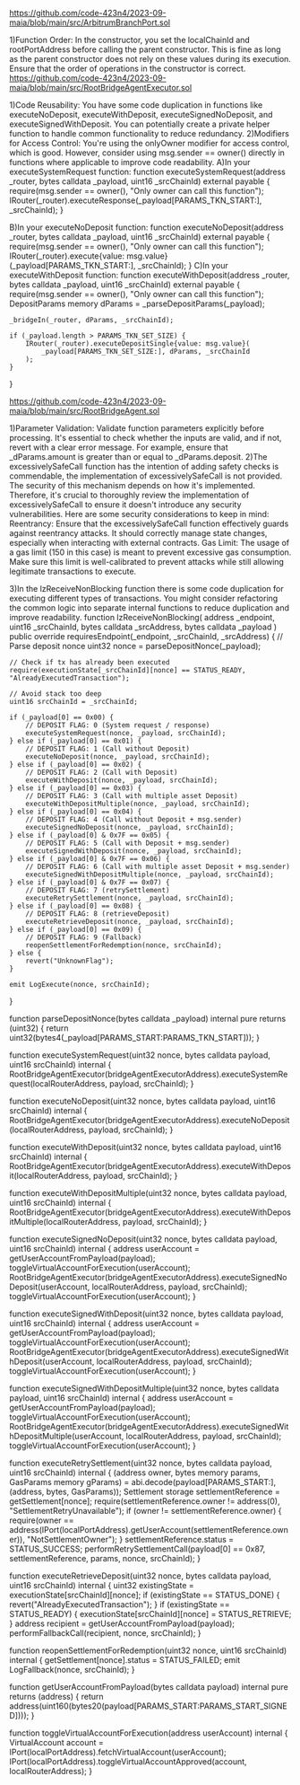 https://github.com/code-423n4/2023-09-maia/blob/main/src/ArbitrumBranchPort.sol

1)Function Order: In the constructor, you set the localChainId and rootPortAddress before calling the parent constructor. This is fine as long as the parent constructor does not rely on these values during its execution. Ensure that the order of operations in the constructor is correct.
https://github.com/code-423n4/2023-09-maia/blob/main/src/RootBridgeAgentExecutor.sol

1)Code Reusability: You have some code duplication in functions like executeNoDeposit, executeWithDeposit, executeSignedNoDeposit, and executeSignedWithDeposit. You can potentially create a private helper function to handle common functionality to reduce redundancy.
2)Modifiers for Access Control: You're using the onlyOwner modifier for access control, which is good. However, consider using msg.sender == owner() directly in functions where applicable to improve code readability.
A)In your executeSystemRequest function:
function executeSystemRequest(address _router, bytes calldata _payload, uint16 _srcChainId)
    external
    payable
{
    require(msg.sender == owner(), "Only owner can call this function");
    IRouter(_router).executeResponse(_payload[PARAMS_TKN_START:], _srcChainId);
}

B)In your executeNoDeposit function:
function executeNoDeposit(address _router, bytes calldata _payload, uint16 _srcChainId)
    external
    payable
{
    require(msg.sender == owner(), "Only owner can call this function");
    IRouter(_router).execute{value: msg.value}(_payload[PARAMS_TKN_START:], _srcChainId);
}
C)In your executeWithDeposit function:
function executeWithDeposit(address _router, bytes calldata _payload, uint16 _srcChainId)
    external
    payable
{
    require(msg.sender == owner(), "Only owner can call this function");
    DepositParams memory dParams = _parseDepositParams(_payload);

    _bridgeIn(_router, dParams, _srcChainId);

    if (_payload.length > PARAMS_TKN_SET_SIZE) {
        IRouter(_router).executeDepositSingle{value: msg.value}(
            _payload[PARAMS_TKN_SET_SIZE:], dParams, _srcChainId
        );
    }
}

https://github.com/code-423n4/2023-09-maia/blob/main/src/RootBridgeAgent.sol

1)Parameter Validation: Validate function parameters explicitly before processing. It's essential to check whether the inputs are valid, and if not, revert with a clear error message. For example, ensure that _dParams.amount is greater than or equal to _dParams.deposit.
2)The excessivelySafeCall function has the intention of adding safety checks is commendable, the implementation of excessivelySafeCall is not provided. The security of this mechanism depends on how it's implemented. Therefore, it's crucial to thoroughly review the implementation of excessivelySafeCall to ensure it doesn't introduce any security vulnerabilities.
Here are some security considerations to keep in mind:
Reentrancy: Ensure that the excessivelySafeCall function effectively guards against reentrancy attacks. It should correctly manage state changes, especially when interacting with external contracts.
Gas Limit: The usage of a gas limit (150 in this case) is meant to prevent excessive gas consumption. Make sure this limit is well-calibrated to prevent attacks while still allowing legitimate transactions to execute.

3)In the lzReceiveNonBlocking function there is some code duplication for executing different types of transactions. You might consider refactoring the common logic into separate internal functions to reduce duplication and improve readability.
function lzReceiveNonBlocking(
    address _endpoint,
    uint16 _srcChainId,
    bytes calldata _srcAddress,
    bytes calldata _payload
) public override requiresEndpoint(_endpoint, _srcChainId, _srcAddress) {
    // Parse deposit nonce
    uint32 nonce = parseDepositNonce(_payload);

    // Check if tx has already been executed
    require(executionState[_srcChainId][nonce] == STATUS_READY, "AlreadyExecutedTransaction");

    // Avoid stack too deep
    uint16 srcChainId = _srcChainId;

    if (_payload[0] == 0x00) {
        // DEPOSIT FLAG: 0 (System request / response)
        executeSystemRequest(nonce, _payload, srcChainId);
    } else if (_payload[0] == 0x01) {
        // DEPOSIT FLAG: 1 (Call without Deposit)
        executeNoDeposit(nonce, _payload, srcChainId);
    } else if (_payload[0] == 0x02) {
        // DEPOSIT FLAG: 2 (Call with Deposit)
        executeWithDeposit(nonce, _payload, srcChainId);
    } else if (_payload[0] == 0x03) {
        // DEPOSIT FLAG: 3 (Call with multiple asset Deposit)
        executeWithDepositMultiple(nonce, _payload, srcChainId);
    } else if (_payload[0] == 0x04) {
        // DEPOSIT FLAG: 4 (Call without Deposit + msg.sender)
        executeSignedNoDeposit(nonce, _payload, srcChainId);
    } else if (_payload[0] & 0x7F == 0x05) {
        // DEPOSIT FLAG: 5 (Call with Deposit + msg.sender)
        executeSignedWithDeposit(nonce, _payload, srcChainId);
    } else if (_payload[0] & 0x7F == 0x06) {
        // DEPOSIT FLAG: 6 (Call with multiple asset Deposit + msg.sender)
        executeSignedWithDepositMultiple(nonce, _payload, srcChainId);
    } else if (_payload[0] & 0x7F == 0x07) {
        // DEPOSIT FLAG: 7 (retrySettlement)
        executeRetrySettlement(nonce, _payload, srcChainId);
    } else if (_payload[0] == 0x08) {
        // DEPOSIT FLAG: 8 (retrieveDeposit)
        executeRetrieveDeposit(nonce, _payload, srcChainId);
    } else if (_payload[0] == 0x09) {
        // DEPOSIT FLAG: 9 (Fallback)
        reopenSettlementForRedemption(nonce, srcChainId);
    } else {
        revert("UnknownFlag");
    }

    emit LogExecute(nonce, srcChainId);
}

function parseDepositNonce(bytes calldata _payload) internal pure returns (uint32) {
    return uint32(bytes4(_payload[PARAMS_START:PARAMS_TKN_START]));
}

function executeSystemRequest(uint32 nonce, bytes calldata payload, uint16 srcChainId) internal {
    RootBridgeAgentExecutor(bridgeAgentExecutorAddress).executeSystemRequest(localRouterAddress, payload, srcChainId);
}

function executeNoDeposit(uint32 nonce, bytes calldata payload, uint16 srcChainId) internal {
    RootBridgeAgentExecutor(bridgeAgentExecutorAddress).executeNoDeposit(localRouterAddress, payload, srcChainId);
}

function executeWithDeposit(uint32 nonce, bytes calldata payload, uint16 srcChainId) internal {
    RootBridgeAgentExecutor(bridgeAgentExecutorAddress).executeWithDeposit(localRouterAddress, payload, srcChainId);
}

function executeWithDepositMultiple(uint32 nonce, bytes calldata payload, uint16 srcChainId) internal {
    RootBridgeAgentExecutor(bridgeAgentExecutorAddress).executeWithDepositMultiple(localRouterAddress, payload, srcChainId);
}

function executeSignedNoDeposit(uint32 nonce, bytes calldata payload, uint16 srcChainId) internal {
    address userAccount = getUserAccountFromPayload(payload);
    toggleVirtualAccountForExecution(userAccount);
    RootBridgeAgentExecutor(bridgeAgentExecutorAddress).executeSignedNoDeposit(userAccount, localRouterAddress, payload, srcChainId);
    toggleVirtualAccountForExecution(userAccount);
}

function executeSignedWithDeposit(uint32 nonce, bytes calldata payload, uint16 srcChainId) internal {
    address userAccount = getUserAccountFromPayload(payload);
    toggleVirtualAccountForExecution(userAccount);
    RootBridgeAgentExecutor(bridgeAgentExecutorAddress).executeSignedWithDeposit(userAccount, localRouterAddress, payload, srcChainId);
    toggleVirtualAccountForExecution(userAccount);
}

function executeSignedWithDepositMultiple(uint32 nonce, bytes calldata payload, uint16 srcChainId) internal {
    address userAccount = getUserAccountFromPayload(payload);
    toggleVirtualAccountForExecution(userAccount);
    RootBridgeAgentExecutor(bridgeAgentExecutorAddress).executeSignedWithDepositMultiple(userAccount, localRouterAddress, payload, srcChainId);
    toggleVirtualAccountForExecution(userAccount);
}

function executeRetrySettlement(uint32 nonce, bytes calldata payload, uint16 srcChainId) internal {
    (address owner, bytes memory params, GasParams memory gParams) = abi.decode(payload[PARAMS_START:], (address, bytes, GasParams));
    Settlement storage settlementReference = getSettlement[nonce];
    require(settlementReference.owner != address(0), "SettlementRetryUnavailable");
    if (owner != settlementReference.owner) {
        require(owner == address(IPort(localPortAddress).getUserAccount(settlementReference.owner)), "NotSettlementOwner");
    }
    settlementReference.status = STATUS_SUCCESS;
    performRetrySettlementCall(payload[0] == 0x87, settlementReference, params, nonce, srcChainId);
}

function executeRetrieveDeposit(uint32 nonce, bytes calldata payload, uint16 srcChainId) internal {
    uint32 existingState = executionState[srcChainId][nonce];
    if (existingState == STATUS_DONE) {
        revert("AlreadyExecutedTransaction");
    }
    if (existingState == STATUS_READY) {
        executionState[srcChainId][nonce] = STATUS_RETRIEVE;
    }
    address recipient = getUserAccountFromPayload(payload);
    performFallbackCall(recipient, nonce, srcChainId);
}

function reopenSettlementForRedemption(uint32 nonce, uint16 srcChainId) internal {
    getSettlement[nonce].status = STATUS_FAILED;
    emit LogFallback(nonce, srcChainId);
}

function getUserAccountFromPayload(bytes calldata payload) internal pure returns (address) {
    return address(uint160(bytes20(payload[PARAMS_START:PARAMS_START_SIGNED])));
}

function toggleVirtualAccountForExecution(address userAccount) internal {
    VirtualAccount account = IPort(localPortAddress).fetchVirtualAccount(userAccount);
    IPort(localPortAddress).toggleVirtualAccountApproved(account, localRouterAddress);
}
